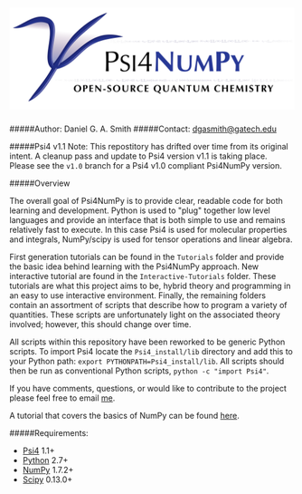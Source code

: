 ![Psi4NumPy](media/psi4banner_numpy.png)
=============

#####Author: Daniel G. A. Smith
#####Contact: dgasmith@gatech.edu

#####Psi4 v1.1
Note: This repostitory has drifted over time from its original intent. A
cleanup pass and update to Psi4 version v1.1 is taking place. Please see the
`v1.0` branch for a Psi4 v1.0 compliant Psi4NumPy version. 

#####Overview

The overall goal of Psi4NumPy is to provide clear, readable code for both
learning and development. Python is used to "plug" together low level languages
and provide an interface that is both simple to use and remains relatively fast
to execute. In this case Psi4 is used for molecular properties and integrals,
NumPy/scipy is used for tensor operations and linear algebra.

First generation tutorials can be found in the `Tutorials` folder and provide
the basic idea behind learning with the Psi4NumPy approach.  New interactive
tutorial are found in the `Interactive-Tutorials` folder. These tutorials are
what this project aims to be, hybrid theory and programming in an easy to use
interactive environment. Finally, the remaining folders contain an assortment
of scripts that describe how to program a variety of quantities.  These scripts
are unfortunately light on the associated theory involved; however, this should
change over time.

All scripts within this repository have been reworked to be generic Python
scripts.  To import Psi4 locate the `Psi4_install/lib` directory and add this
to your Python path: `export PYTHONPATH=Psi4_install/lib`. All scripts should
then be run as conventional Python scripts, `python -c "import Psi4"`.

If you have comments, questions, or would like to contribute to the project
please feel free to email [me](mailto:dgasmith@gatech.edu).

A tutorial that covers the basics of NumPy can be found
[here](http://wiki.scipy.org/Tentative_NumPy_Tutorial).

#####Requirements:
- [Psi4](https://github.com/Psi4/Psi4) 1.1+
- [Python](python.org) 2.7+
 - [NumPy](scipy.org) 1.7.2+
 - [Scipy](numpy.scipy.org) 0.13.0+

